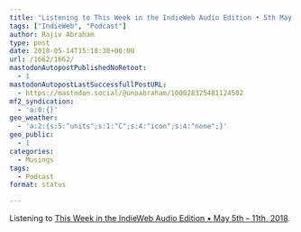 ```yaml
---
title: "Listening to This Week in the IndieWeb Audio Edition • 5th May – 11th, 2018"
tags: ["IndieWeb", "Podcast"]
author: Rajiv Abraham
type: post
date: 2018-05-14T15:18:38+00:00
url: /1662/1662/
mastodonAutopostPublishedNoRetoot:
  - 1
mastodonAutopostLastSuccessfullPostURL:
  - https://mastodon.social/@unoabraham/100028325481124502
mf2_syndication:
  - 'a:0:{}'
geo_weather:
  - 'a:2:{s:5:"units";s:1:"C";s:4:"icon";s:4:"none";}'
geo_public:
  - 1
categories:
  - Musings
tags:
  - Podcast
format: status

---
```

Listening to <a href="https://martymcgui.re/2018/05/13/142652/" target="_blank" rel="noopener">This Week in the IndieWeb Audio Edition • May 5th &#8211; 11th, 2018</a>.